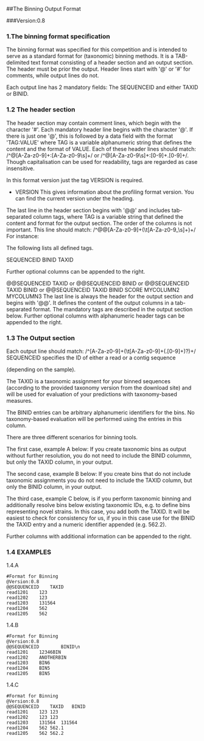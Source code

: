 ##The Binning Output Format 

###Version:0.8 

### 1.The binning format specification

The binning format was specified for this competition and is intended to serve as a standard format for (taxonomic) binning methods. It is a TAB-delimited text format consisting of a header section and an output section. The header must be prior the output. Header lines start with '@' or '#' for comments, while output lines do not.

Each output line has 2 mandatory fields: The SEQUENCEID and either TAXID or BINID.


### 1.2 The header section

The header section may contain comment lines, which begin with the character '#'.
Each mandatory header line begins with the character '@'. If there is just one '@', this is followed by a data field with the format 'TAG:VALUE' where TAG is a variable alphanumeric string that defines the content and the format of VALUE. Each of these
header lines should match: /^\@[A-Za-z0-9]+\:[A-Za-z0-9\s]+/ or /^\@[A-Za-z0-9\s]+\:[0-9]+\.[0-9]+/. Though capitalisation can be used for readability, tags are regarded as case insensitive. 

In this format version just the tag VERSION is required.

* VERSION This gives information about the profiling format version. You can find the current version under the heading.

The last line in the header section begins with '@@' and includes tab-separated column tags, where TAG is a variable string that defined the content and format for the output section. The order of the columns is not important.
This line should match: /^\@\@[A-Za-z0-9]+(\t[A-Za-z0-9\_\s]+)+/ For instance:

The following lists all defined tags. 

SEQUENCEID
BINID
TAXID

Further optional columns can be appended to the right.

@@SEQUENCEID	TAXID 
or
@@SEQUENCEID	BINID
or
@@SEQUENCEID	TAXID	BINID
or
@@SEQUENCEID	TAXID	BINID	SCORE	MYCOLUMN2	MYCOLUMN3
The last line is always the header for the output section and begins with '@@'. It defines the content of the output columns in a tab-separated format. The mandatory tags are described in the output section below. Further optional columns with alphanumeric header tags can be appended to the right.

### 1.3 The Output section

Each output line should match: /^[A-Za-z0-9]+(\t[A-Za-z0-9]+(\.[0-9]+)?)+/
SEQUENCEID specifies the ID of either a read or a contig sequence

(depending on the sample). 

The TAXID is a taxonomic assignment for your binned sequences (according to the provided taxonomy version from the download site) and will be used for evaluation of your predictions with taxonomy-based  measures.

The BINID entries can be arbitrary alphanumeric identifiers for the bins. No taxonomy-based evaluation will be performed using the entries in this column.

There are three different scenarios for binning tools.

The first case, example A below: If you create taxonomic bins as output without further resolution, you do not need to include the BINID colummn, but only the TAXID column, in your output.

The second case, example B below: If you create bins that do not include taxonomic assignments you do not need to include the TAXID column, but only the BINID column, in your output.


The third case, example C below, is if you perform taxonomic binning and additionally resolve bins below existing taxonomic IDs, e.g. to define bins representing novel strains. In this case, you add both the TAXID. It will be easiest to check for consistency for us, if you in this case use for the BINID the TAXID entry and a numeric identifier appended (e.g. 562.2).

Further columns with additional information can be appended to the right.

### 1.4 EXAMPLES

1.4.A
```
#Format for Binning
@Version:0.8
@@SEQUENCEID	TAXID	
read1201	123	
read1202	123	
read1203	131564	
read1204	562	
read1205	562	
```
1.4.B
```	
#Format for Binning
@Version:0.8
@@SEQUENCEID		BINID\n	
read1201	12346BIN
read1202	ANOTHERBIN	
read1203	BIN6
read1204	BIN5	
read1205	BIN5
```
1.4.C
```
#Format for Binning
@Version:0.8
@@SEQUENCEID	TAXID	BINID
read1201	123	123
read1202	123	123
read1203	131564	131564
read1204	562	562.1
read1205	562	562.2
```
